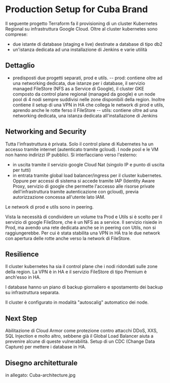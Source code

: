 # Production Setup for Cuba Brand

Il seguente progetto Terraform fa il provisioning di un cluster Kubernetes Regional su infrastruttura Google Cloud. 
Oltre al cluster kubernetes sono comprese:
- due istante di database (staging e live) destinate a database di tipo db2
- un'istanza dedicata ad una installazione di Jenkins e varie utilità

## Dettaglio
- predisposti due progetti separati, prod e utils.
-- prod: contiene oltre ad una networking dedicata, due istanze per i database, il servizio managed FileStore (NFS as a Service di Google), il cluster GKE composto da control plane regional (managed da google) e un node pool di 4 nodi sempre suddivisi nelle zone disponibili della region. Inoltre contiene il setup di una VPN in HA che collega le network di prod e utils, aprendo anche le rotte ferso il FileStore
-- utils: contiene oltre ad una networking dedicata, una istanza dedicata all'installazione di Jenkins

## Networking and Security
Tutta l'infrastruttura è privata. Solo il control plane di Kubernetes ha un accesso tramite internet (autenticato tramite gcloud).
I node pool e le VM non hanno indirizzi IP pubblici. Si interfacciano verso l'esterno:
- in uscita tramite il servizio google Cloud Nat (singolo IP e punto di uscita per tutti)
- in entrata tramite global load balancer/ingress per il cluster kubernetes. 
Oppure per accessi di sistema si accede tramite IAP (Identity Aware Proxy, servizio di google che permette l'accesso alle risorse private dell'infrastruttura tramite autenticazione con gcloud), previa autorizzazione concessa all'utente lato IAM. 

Le network di prod e utils sono in peering. 

Vista la necessità di condividere un volume tra Prod e Utils si è scelto per il servizio di google FileStore, che è un NFS as a service. Il servizio risiede in Prod, ma avendo una rete dedicata anche se in peering con Utils, non si raggiungerebbe. Per cui è stata stabilita una VPN in HA tra le due network con apertura delle rotte anche verso la network di FileStore. 

## Resilience
Il cluster kubernetes ha sia il control plane che i nodi ridondati sulle zone della region. La VPN è in HA e il servizio FileStore di tipo Premium è anch'esso in HA.

I database hanno un piano di backup giornaliero e spostamento dei backup su infrastruttura separata. 

Il cluster è configurato in modalità "autoscalig" automatico dei node. 

## Next Step
Abilitazione di Cloud Armor come protezione contro attacchi DDoS, XXS, SQL Injection e molto altro, sebbene già il Global Load Balancer aiuta a prevenire alcune di queste vulnerabilità. 
Setup di un CDC (Change Data Capture) per mettere i database in HA. 


## Disegno architetturale
in allegato: Cuba-architecture.jpg



